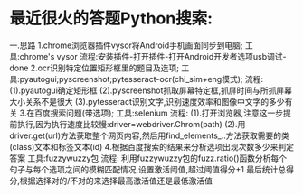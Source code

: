 最近很火的答题Python搜索:
==
一.思路
1.chrome浏览器插件vysor将Android手机画面同步到电脑;
工具:chrome's vysor
流程:安装插件-打开插件-打开Android开发者选项usb调试-done
2.ocr识别特定位置矩形框里的题目及选项;
工具:pyautogui;pyscreenshot;pytesseract-ocr(chi_sim+eng模式);
流程:
(1).pyautogui确定矩形框
(2).pyscreenshot抓取屏幕特定框,抓屏时间与所抓屏幕大小关系不是很大
(3).pytesseract识别文字,识别速度效率和图像中文字的多少有关
3.在百度搜索问题(带选项);
工具:selenium
流程:
(1).打开浏览器,注意这一步提前执行,因为执行速度比较慢:driver=webdriver.Chrom(path)
(2).用driver.get(url)方法获取整个网页内容,然后用find_elements_..方法获取需要的类(class)文本和标签文本(id)
4.根据百度搜索的结果来分析选项出现次数多少来判定答案
工具:fuzzywuzzy包
流程:
利用fuzzywuzzy包的fuzz.ratio()函数分析每个句子与每个选项之间的模糊匹配情况,设置激活阈值,超过阈值得分+1
最后统计总得分,根据选择对的/不对的来选择最高激活值还是最低激活值

